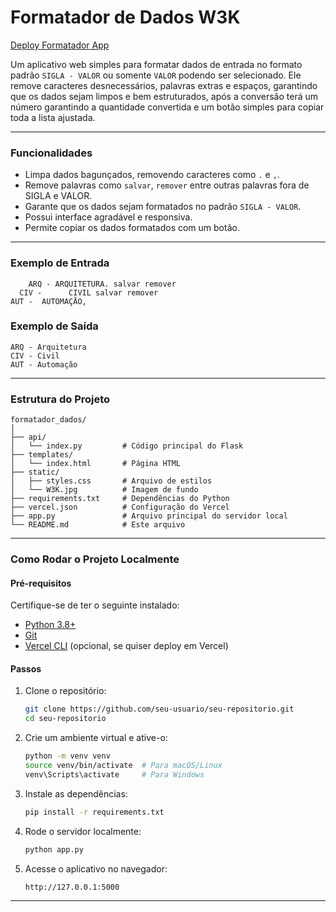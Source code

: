 
# Formatador de Dados W3K

[Deploy Formatador App](https://formatador-dados.vercel.app/)

Um aplicativo web simples para formatar dados de entrada no formato padrão `SIGLA - VALOR` ou somente `VALOR` podendo ser selecionado. Ele remove caracteres desnecessários, palavras extras e espaços, garantindo que os dados sejam limpos e bem estruturados, após a conversão terá um número garantindo a quantidade convertida e um botão simples para copiar toda a lista ajustada.

---

### **Funcionalidades**
- Limpa dados bagunçados, removendo caracteres como `.` e `,`.
- Remove palavras como `salvar`, `remover` entre outras palavras fora de SIGLA e VALOR. 
- Garante que os dados sejam formatados no padrão `SIGLA - VALOR`.
- Possui interface agradável e responsiva.
- Permite copiar os dados formatados com um botão.

---

### **Exemplo de Entrada**

```plaintext
    ARQ - ARQUITETURA. salvar remover
  CIV -      CIVIL salvar remover      
AUT -  AUTOMAÇĀO,      
```

### **Exemplo de Saída**

```plaintext
ARQ - Arquitetura
CIV - Civil
AUT - Automação
```

---


### **Estrutura do Projeto**

```
formatador_dados/
│
├── api/
│   └── index.py         # Código principal do Flask
├── templates/
│   └── index.html       # Página HTML
├── static/
│   ├── styles.css       # Arquivo de estilos
│   └── W3K.jpg          # Imagem de fundo
├── requirements.txt     # Dependências do Python
├── vercel.json          # Configuração do Vercel
├── app.py               # Arquivo principal do servidor local
└── README.md            # Este arquivo
```

---
### **Como Rodar o Projeto Localmente**

#### **Pré-requisitos**
Certifique-se de ter o seguinte instalado:
- [Python 3.8+](https://www.python.org/downloads/)
- [Git](https://git-scm.com/)
- [Vercel CLI](https://vercel.com/docs/cli) (opcional, se quiser deploy em Vercel)

#### **Passos**
1. Clone o repositório:
   ```bash
   git clone https://github.com/seu-usuario/seu-repositorio.git
   cd seu-repositorio
   ```

2. Crie um ambiente virtual e ative-o:
   ```bash
   python -m venv venv
   source venv/bin/activate  # Para macOS/Linux
   venv\Scripts\activate     # Para Windows
   ```

3. Instale as dependências:
   ```bash
   pip install -r requirements.txt
   ```

4. Rode o servidor localmente:
   ```bash
   python app.py
   ```

5. Acesse o aplicativo no navegador:
   ```
   http://127.0.0.1:5000
   ```

---
